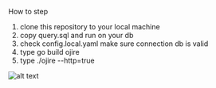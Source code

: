 How to step
1. clone this repository to your local machine
2. copy query.sql and run on your db
3. check config.local.yaml make sure connection db is valid
4. type go build ojire
5. type ./ojire --http=true

![alt text](https://github.com/raflychandra/ojire/blob/master/erd.jpg)